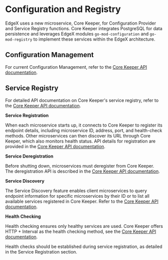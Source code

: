 # Configuration and Registry

EdgeX uses a new microservice, Core Keeper, for Configuration Provider and Service Registry functions. Core Keeper integrates PostgreSQL for data persistence and leverages EdgeX modules `go-mod-configuration` and `go-mod-registry` to implement these services within the EdgeX architecture.

## Configuration Management

For current Configuration Management, refer to the [Core Keeper API documentation](./Ch-APICoreKeeper.md).

## Service Registry

For detailed API documentation on Core Keeper's service registry, refer to the [Core Keeper API documentation](./Ch-APICoreKeeper.md).

**Service Registration**

When each microservice starts up, it connects to Core Keeper to register its endpoint details, including microservice ID, address, port, and health-check methods. Other microservices can then discover its URL through Core Keeper, which also monitors health status. API details for registration are provided in the [Core Keeper API documentation](./Ch-APICoreKeeper.md).

**Service Deregistration**

Before shutting down, microservices must deregister from Core Keeper. The deregistration API is described in the [Core Keeper API documentation](./Ch-APICoreKeeper.md).

**Service Discovery**

The Service Discovery feature enables client microservices to query endpoint information for specific microservices by their ID or to list all available services registered in Core Keeper. Refer to the [Core Keeper API documentation](./Ch-APICoreKeeper.md).

**Health Checking**

Health checking ensures only healthy services are used. Core Keeper offers HTTP + Interval as the health checking method, see the [Core Keeper API documentation](./Ch-APICoreKeeper.md).

Health checks should be established during service registration, as detailed in the Service Registration section.


